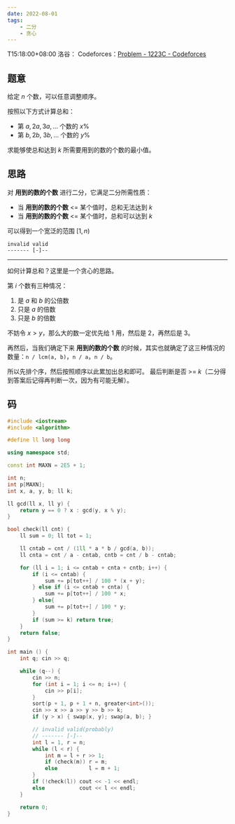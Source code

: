 ```yaml
---
date: 2022-08-01
tags:
    - 二分
    - 贪心
---
```

T15:18:00+08:00
洛谷：
Codeforces：[Problem - 1223C - Codeforces](https://codeforces.com/problemset/problem/1223/C)

## 题意

给定 $n$ 个数，可以任意调整顺序。

按照以下方式计算总和：

- 第 $a, 2a, 3a, \dots$ 个数的 $x\%$
- 第 $b, 2b,\ 3b, \dots$ 个数的 $y\%$

求能够使总和达到 $k$ 所需要用到的数的个数的最小值。

## 思路

对 **用到的数的个数** 进行二分，它满足二分所需性质：

- 当 **用到的数的个数** <= 某个值时，总和无法达到 $k$
- 当 **用到的数的个数** <= 某个值时，总和可以达到 $k$

可以得到一个宽泛的范围 $[1, n)$

```
invalid valid
------- [-]--
```

---

如何计算总和？这里是一个贪心的思路。

第 $i$ 个数有三种情况：

1. 是 $a$ 和 $b$ 的公倍数
2. 只是 $a$ 的倍数
3. 只是 $b$ 的倍数

不妨令 $x > y$，那么大的数一定优先给 $1$ 用，然后是 $2$，再然后是 $3$。

再然后，当我们确定下来 **用到的数的个数** 的时候，其实也就确定了这三种情况的数量：`n / lcm(a, b)`，`n / a`，`n / b`。

所以先排个序，然后按照顺序以此累加出总和即可。
最后判断是否 >= $k$（二分得到答案后记得再判断一次，因为有可能无解）。

## 码

```cpp
#include <iostream>
#include <algorithm>

#define ll long long

using namespace std;

const int MAXN = 2E5 + 1;

int n;
int p[MAXN];
int x, a, y, b; ll k;

ll gcd(ll x, ll y) {
    return y == 0 ? x : gcd(y, x % y);
}

bool check(ll cnt) {
    ll sum = 0; ll tot = 1;

    ll cntab = cnt / (1ll * a * b / gcd(a, b));
    ll cnta = cnt / a - cntab, cntb = cnt / b - cntab;

    for (ll i = 1; i <= cntab + cnta + cntb; i++) {
        if (i <= cntab) {
            sum += p[tot++] / 100 * (x + y);
        } else if (i <= cntab + cnta) {
            sum += p[tot++] / 100 * x;
        } else{
            sum += p[tot++] / 100 * y;
        }
        if (sum >= k) return true;
    }
    return false;
}

int main () {
    int q; cin >> q;

    while (q--) {
        cin >> n;
        for (int i = 1; i <= n; i++) {
            cin >> p[i];
        }
        sort(p + 1, p + 1 + n, greater<int>());
        cin >> x >> a >> y >> b >> k;
        if (y > x) { swap(x, y); swap(a, b); }

        // invalid valid(probably)
        // ------- [-]--
        int l = 1, r = n;
        while (l < r) {
            int m = l + r >> 1;
            if (check(m)) r = m;
            else          l = m + 1;
        }
        if (!check(l)) cout << -1 << endl;
        else           cout << l << endl;
    }

    return 0;
}

```